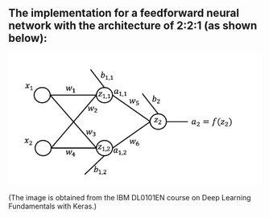 ## The implementation for a feedforward neural network with the architecture of 2:2:1 (as shown below):
![](feedforward.png)

(The image is obtained from the IBM DL0101EN course on Deep Learning Fundamentals with Keras.) 
